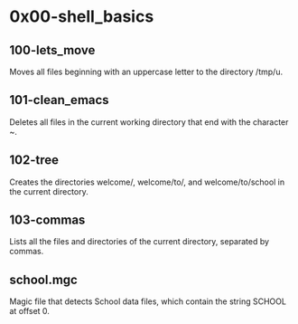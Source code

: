 # 0x00-shell_basics

## 100-lets_move
Moves all files beginning with an uppercase letter to the directory /tmp/u.

## 101-clean_emacs
Deletes all files in the current working directory that end with the character ~.

## 102-tree
Creates the directories welcome/, welcome/to/, and welcome/to/school in the current directory.

## 103-commas
Lists all the files and directories of the current directory, separated by commas.

## school.mgc
Magic file that detects School data files, which contain the string SCHOOL at offset 0.
